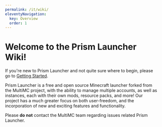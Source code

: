 ```yaml
---
permalink: /it/wiki/
eleventyNavigation:
  key: Overview
  order: 1
--- 
```


# Welcome to the Prism Launcher Wiki!

If you're new to Prism Launcher and not quite sure where to begin, please go to [Getting Started](./getting-started).

Prism Launcher is a free and open source Minecraft launcher forked from the MultiMC project, with the ability to manage multiple accounts, as well as instances, each with their own mods, resource packs, and more! Our project has a much greater focus on both user-freedom, and the incorporation of new and exciting features and functionality.

Please **do not** contact the MultiMC team regarding issues related Prism Launcher.
